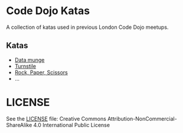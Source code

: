 # Code Dojo Katas

A collection of katas used in previous London Code Dojo meetups.

## Katas

- [Data munge](./munge/README.md)
- [Turnstile](./turnstile/README.md)
- [Rock, Paper, Scissors](./rock-paper-scissors/README.md)
- ...

# LICENSE

See the [LICENSE](./LICENSE) file: Creative Commons Attribution-NonCommercial-ShareAlike 4.0 International Public License
